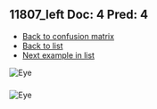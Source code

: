 ## 11807_left Doc: 4 Pred: 4
- [Back to confusion matrix](https://github.com/juliandewit/kaggle_retinopathy/blob/master/matrix.md)
- [Back to list](https://github.com/juliandewit/kaggle_retinopathy/blob/master/lists/44/list.md)
- [Next example in list](https://github.com/juliandewit/kaggle_retinopathy/blob/master/lists/44/11/11854_left.md)

![Eye](https://retinopaty.blob.core.windows.net/size1024/11807_left_4.jpeg)

### 

![Eye]()
